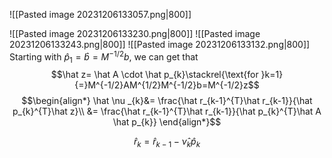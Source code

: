 ![[Pasted image 20231206133057.png|800]]


![[Pasted image 20231206133230.png|800]]
![[Pasted image 20231206133243.png|800]]
![[Pasted image 20231206133132.png|800]]
Starting with $\hat p_{1}=\hat b = M^{-1/2}b$, we can get that 
$$\hat z= \hat A \cdot \hat p_{k}\stackrel{\text{for }k=1}{=}M^{-1/2}AM^{1/2}M^{-1/2}b=M^{-1/2}z$$
$$\begin{align*}
\hat \nu _{k}&= \frac{\hat r_{k-1}^{T}\hat r_{k-1}}{\hat p_{k}^{T}\hat z}\\
&= \frac{\hat r_{k-1}^{T}\hat r_{k-1}}{\hat p_{k}^{T}\hat A \hat p_{k}}
\end{align*}$$

$$\hat r_{k}=\hat r_{k-1} -\hat \nu _{k}\hat p_{k}$$








